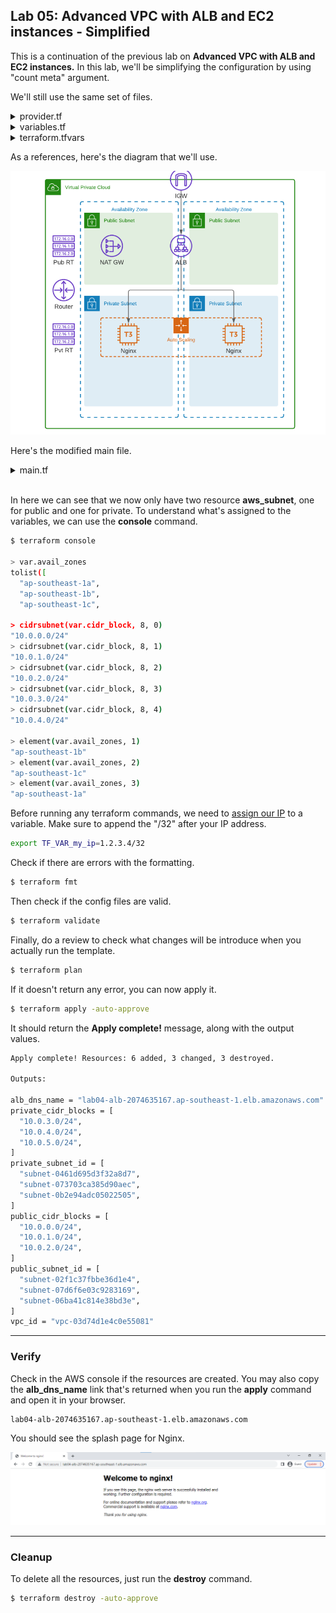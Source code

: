 
## Lab 05: Advanced VPC with ALB and EC2 instances - Simplified

This is a continuation of the previous lab on **Advanced VPC with ALB and EC2 instances.** In this lab, we'll be simplifying the configuration by using "count meta" argument.

We'll still use the same set of files.

<details><summary> provider.tf </summary>
 
```bash
terraform {
  required_version = ">= 0.12"

  required_providers {
    aws = {
      source  = "hashicorp/aws"
      version = ">= 4.16.0"
    }
  }
}

provider "aws" {
  region                   = var.aws_region
  shared_credentials_files = var.my_credentials
  profile                  = var.my_profile
}

```
 
</details>

<details><summary> variables.tf </summary>
 
```bash
# Variables for setting up terraform

variable "aws_region" {
  description = "AWS region"
  type        = string
}

variable "my_credentials" {
  description = "Credentials to be used to connect to AWS"
  type        = list(string)
}

variable "my_profile" {
  description = "Profile to be used to connect to AWS"
  type        = string
}

variable "my_ip" {
  type = string
}

# Variables for creating the VPC and EC2 instances

variable "instance_type" {
  type = string
}

variable "avail_zones" {
  type = list(string)
}

variable "cidr_block" {
  type = string
}



```
 
</details>

<details><summary> terraform.tfvars </summary>

```bash
# Variables for setting up terraform
aws_region     = "ap-southeast-1"
my_credentials = ["/mnt/c/Users/Eden.Jose/.aws/credentials"]
my_profile     = "vscode-dev"

# Variables for creating the VPC and EC2 instances
avail_zones   = ["ap-southeast-1a", "ap-southeast-1b", "ap-southeast-1c"]
instance_type = "t3.micro"
cidr_block    = "10.0.0.0/16" 
```

</details>

As a references, here's the diagram that we'll use.

![](../Images/lab5diagram2.png)  

Here's the modified main file.

<details><summary> main.tf </summary>
 
```bash
# lab04_VPC_with_EC2_Nginx
#---------------------------------------------------------------------
# This terraform template deploys a VPC with 2 public subnets that has 
# a security group, an internet gateway, a NAT gateway, and an 
# Application loadbalancer. Traffic will be loadbalanced between the 
# EC2 instances in the autoscaling group. Finally, the instances are 
# bootstrapped with an NGINX webserver.
#---------------------------------------------------------------------

resource "aws_vpc" "lab04-vpc" {
  cidr_block           = var.cidr_block
  instance_tenancy     = "default"
  enable_dns_support   = "true"
  enable_dns_hostnames = "true"

  tags = {
    Name = "lab04-vpc"
  }
}

# Creates the public subnet 1 and 2
resource "aws_subnet" "lab04-public-subnet" {
  map_public_ip_on_launch = true
  vpc_id                  = aws_vpc.lab04-vpc.id
  count                   = length(var.avail_zones)
  cidr_block              = cidrsubnet(var.cidr_block, 8, count.index)
  availability_zone       = element(var.avail_zones, count.index)

  tags = {
    Name = "lab04-public-subnet-${element(var.avail_zones, count.index)}"
    Type = "Public"
  }
}

# Creates the private subnet 1 and 2
resource "aws_subnet" "lab04-private-subnet" {
  map_public_ip_on_launch = true
  vpc_id                  = aws_vpc.lab04-vpc.id
  count                   = length(var.avail_zones)
  cidr_block              = cidrsubnet(var.cidr_block, 8, count.index + length(var.avail_zones))
  availability_zone       = element(var.avail_zones, count.index)

  tags = {
    Name = "lab04-private-subnet-${element(var.avail_zones, count.index)}"
    Type = "Public"
  }
}

resource "aws_internet_gateway" "lab04-igw" {
  vpc_id = aws_vpc.lab04-vpc.id

  tags = {
    Name = "lab04-igw"
  }
}

# Create the Elastic IPs per availability zone
resource "aws_eip" "lab04-eip-nat" {
  count = length(var.avail_zones)
  vpc   = true
}

# Creates the NAT gateway - Public NAT.
# This creates a NAT gateway in each availability zone.
resource "aws_nat_gateway" "lab04-natgw" {
  count         = length(var.avail_zones)
  allocation_id = element(aws_eip.lab04-eip-nat.*.id, count.index)
  subnet_id     = element(aws_subnet.lab04-public-subnet.*.id, count.index)

  tags = {
    Name = "lab04-natgw-${element(var.avail_zones, count.index)}"
  }

  # To ensure proper ordering, it is recommended to add an 
  # explicit dependency on the Internet Gateway for the VPC.
  depends_on = [aws_internet_gateway.lab04-igw]
}

#========================================================================
# Creates the route table. One route table per AZ
# This is a public route table that routes to the IGW.
resource "aws_route_table" "lab04-rt-public" {
  vpc_id = aws_vpc.lab04-vpc.id

  route {
    cidr_block = "0.0.0.0/0"
    gateway_id = aws_internet_gateway.lab04-igw.id
  }

  tags = {
    Name = "lab04-rt-public"
  }
}

# Associates the route table to the public subnet
resource "aws_route_table_association" "lab04-route-assoc-public" {
  count          = length(var.avail_zones)
  subnet_id      = element(aws_subnet.lab04-public-subnet.*.id, count.index)
  route_table_id = aws_route_table.lab04-rt-public.id
}

#========================================================================
# This is a private route table that routes to the NAT-GW.
resource "aws_route_table" "lab04-rt-private" {
  vpc_id = aws_vpc.lab04-vpc.id
  count  = length(var.avail_zones)

  route {
    cidr_block = "0.0.0.0/0"
    gateway_id = element(aws_nat_gateway.lab04-natgw.*.id, count.index)
  }

  tags = {
    Name = "lab04-rt-private-${element(var.avail_zones, count.index)}"
  }
}

# Associates the route table to the subnets
resource "aws_route_table_association" "lab04-route-assoc-private" {
  count          = length(var.avail_zones)
  subnet_id      = element(aws_subnet.lab04-private-subnet.*.id, count.index)
  route_table_id = element(aws_route_table.lab04-rt-private.*.id, count.index)
}
#========================================================================

# Creates the security group for the autoscaling group of wenservers
# Note that the egress traffic is routed to the ALB.
# This can be seen on the cidr_blocks of the second ingress.
resource "aws_security_group" "lab04-secgroup-1" {
  name        = "lab04-secgroup-1"
  description = "Allow web server network traffic"
  vpc_id      = aws_vpc.lab04-vpc.id

  ingress {
    description = "SSH from my IP"
    from_port   = 22
    to_port     = 22
    protocol    = "tcp"
    cidr_blocks = [var.my_ip]
  }

  ingress {
    description = "HTTP from anywhere, through the ALB"
    from_port   = 80
    to_port     = 80
    protocol    = "tcp"
    cidr_blocks = [
      cidrsubnet(var.cidr_block, 8, 1),
      cidrsubnet(var.cidr_block, 8, 2)
    ]
  }

  egress {
    from_port   = 0
    to_port     = 0
    protocol    = "-1"
    cidr_blocks = ["0.0.0.0/0"]
  }

  tags = {
    Name = "lab04-secgroup-1"
  }
}

# Creates the security group for the ALB
# This allows inbound traffic from the internet and
# allows outbound traffic to go through only the webserber security group
resource "aws_security_group" "lab04-secgroup-2" {
  name        = "lab04-secgroup-2"
  description = "Allow ALB network traffic"
  vpc_id      = aws_vpc.lab04-vpc.id

  ingress {
    description = "HTTP from anywhere"
    from_port   = 80
    to_port     = 80
    protocol    = "tcp"
    cidr_blocks = ["0.0.0.0/0"]
  }

  egress {
    from_port       = 0
    to_port         = 0
    protocol        = "-1"
    security_groups = [aws_security_group.lab04-secgroup-1.id]
  }

  tags = {
    Name = "lab04-secgroup-1"
  }
}

# Launch template for the autoscaling group
# The "webserver.tpl" bootstraps the instances in the ASG wIth NGINX.
# This uses string interpolation to inject the current module path.
resource "aws_launch_template" "lab04-launchtemplate-webserver" {
  name = "lab04-launchtemplate-webserver"

  image_id               = data.aws_ami.lab04_ami.id
  instance_type          = var.instance_type
  key_name               = aws_key_pair.lab04-keypair.id
  vpc_security_group_ids = [aws_security_group.lab04-secgroup-1.id]

  tag_specifications {
    resource_type = "instance"

    tags = {
      Name = "lab04-webserver"
    }
  }
  user_data = filebase64("${path.module}/webserver.tpl")
}

# Creates the external-facing ALB.
resource "aws_lb" "lab04-alb" {
  name                       = "lab04-alb"
  internal                   = false
  load_balancer_type         = "application"
  security_groups            = [aws_security_group.lab04-secgroup-2.id]
  enable_deletion_protection = false
  subnets                    = aws_subnet.lab04-public-subnet.*.id

  tags = {
    Environment = "PRD"
  }
}

resource "aws_lb_target_group" "lab04-alb-target-group" {
  name     = "lab04-alb-target-group"
  port     = 80
  protocol = "HTTP"
  vpc_id   = aws_vpc.lab04-vpc.id
}

resource "aws_lb_listener" "lab04-alb-front_end" {
  load_balancer_arn = aws_lb.lab04-alb.arn
  port              = "80"
  protocol          = "HTTP"

  default_action {
    type             = "forward"
    target_group_arn = aws_lb_target_group.lab04-alb-target-group.arn
  }
}

# Forwards the route path to the target group
resource "aws_lb_listener_rule" "lab04-alb-listener-rule-1" {
  listener_arn = aws_lb_listener.lab04-alb-front_end.arn
  priority     = 100

  action {
    type             = "forward"
    target_group_arn = aws_lb_target_group.lab04-alb-target-group.arn
  }

  condition {
    path_pattern {
      values = ["/"]
    }
  }
}

# Creates the ASG of webserver instances.
resource "aws_autoscaling_group" "lab04-asg" {
  name                = "lab04-asg"
  desired_capacity    = 2
  max_size            = 5
  min_size            = 2
  vpc_zone_identifier = aws_subnet.lab04-private-subnet.*.id

  target_group_arns = [
    aws_lb_target_group.lab04-alb-target-group.arn
  ]

  launch_template {
    id      = aws_launch_template.lab04-launchtemplate-webserver.id
    version = "$Latest"
  }
}

# Imports the keypair
resource "aws_key_pair" "lab04-keypair" {
  key_name   = "lab04-keypair"
  public_key = file("~/.ssh/tf-keypair.pub")
}
```
 
</details>
</br>

In here we can see that we now only have two resource **aws_subnet**, one for public and one for private. To understand what's assigned to the variables, we can use the **console** command.

```bash
$ terraform console

> var.avail_zones
tolist([
  "ap-southeast-1a",
  "ap-southeast-1b",
  "ap-southeast-1c",

> cidrsubnet(var.cidr_block, 8, 0)
"10.0.0.0/24"
> cidrsubnet(var.cidr_block, 8, 1)
"10.0.1.0/24"
> cidrsubnet(var.cidr_block, 8, 2)
"10.0.2.0/24"
> cidrsubnet(var.cidr_block, 8, 3)
"10.0.3.0/24"
> cidrsubnet(var.cidr_block, 8, 4)
"10.0.4.0/24"

> element(var.avail_zones, 1)
"ap-southeast-1b"
> element(var.avail_zones, 2)
"ap-southeast-1c"
> element(var.avail_zones, 3)
"ap-southeast-1a"
```

Before running any terraform commands, we need to [assign our IP](https://whatismyipaddress.com/) to a variable. Make sure to append the "/32" after your IP address.

```bash
export TF_VAR_my_ip=1.2.3.4/32 
```

Check if there are errors with the formatting.

```bash
$ terraform fmt 
```

Then check if the config files are valid.

```bash
$ terraform validate 
```

Finally, do a review to check what changes will be introduce when you actually run the template.

```bash
$ terraform plan 
```

If it doesn't return any error, you can now apply it.

```bash
$ terraform apply -auto-approve 
```

It should return the **Apply complete!** message, along with the output values.

```bash
Apply complete! Resources: 6 added, 3 changed, 3 destroyed.

Outputs:

alb_dns_name = "lab04-alb-2074635167.ap-southeast-1.elb.amazonaws.com"
private_cidr_blocks = [
  "10.0.3.0/24",
  "10.0.4.0/24",
  "10.0.5.0/24",
]
private_subnet_id = [
  "subnet-0461d695d3f32a8d7",
  "subnet-073703ca385d90aec",
  "subnet-0b2e94adc05022505",
]
public_cidr_blocks = [
  "10.0.0.0/24",
  "10.0.1.0/24",
  "10.0.2.0/24",
]
public_subnet_id = [
  "subnet-02f1c37fbbe36d1e4",
  "subnet-07d6f6e03c9283169",
  "subnet-06ba41c814e38bd3e",
]
vpc_id = "vpc-03d74d1e4c0e55081"
```

----------------------------------------------

### Verify

Check in the AWS console if the resources are created.
You may also copy the **alb_dns_name** link that's returned when you run the **apply** command and open it in your browser.

```bash
lab04-alb-2074635167.ap-southeast-1.elb.amazonaws.com
```

You should see the splash page for Nginx.

![](../Images/lab5nginxwebpage.png)  

----------------------------------------------

### Cleanup

To delete all the resources, just run the **destroy** command.

```bash
$ terraform destroy -auto-approve 
```